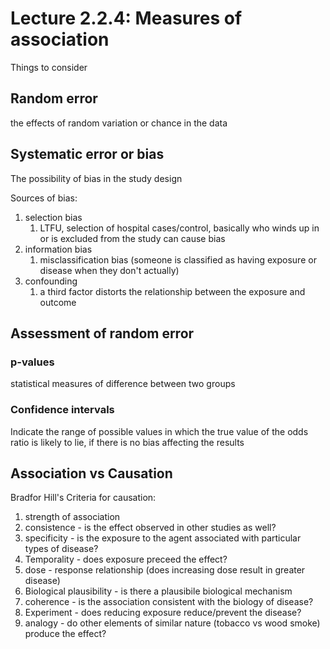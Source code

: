 # Lecture 2.2.4: Measures of association

Things to consider

## Random error

the effects of random variation or chance in the data

## Systematic error or bias

The possibility of bias in the study design

Sources of bias:

1. selection bias
   1. LTFU, selection of hospital cases/control, basically who winds up in or is excluded from the study can cause bias
2. information bias
   1. misclassification bias (someone is classified as having exposure or disease when they don't actually)
3. confounding
   1. a third factor distorts the relationship between the exposure and outcome

## Assessment of random error

### p-values

statistical measures of difference between two groups

### Confidence intervals

Indicate the range of possible values in which the true value of the odds ratio is likely to lie, if there is no bias affecting the results

## Association vs Causation

Bradfor Hill's Criteria for causation:

1. strength of association
2. consistence - is the effect observed in other studies as well?
3. specificity - is the exposure to the agent associated with particular types of disease?
4. Temporality - does exposure preceed the effect?
5. dose - response relationship (does increasing dose result in greater disease)
6. Biological plausibility - is there a plausibile biological mechanism
7. coherence - is the association consistent with the biology of disease?
8. Experiment - does reducing exposure reduce/prevent the disease?
9. analogy - do other elements of similar nature (tobacco vs wood smoke) produce the effect?